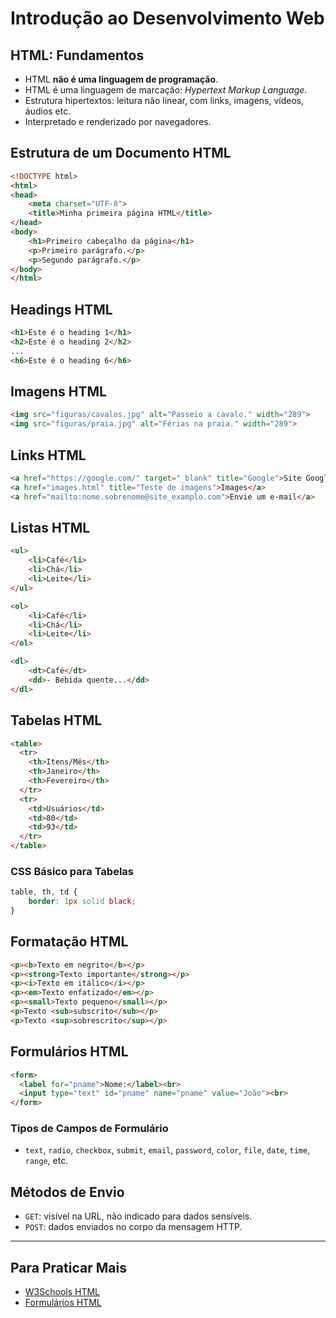 
# Introdução ao Desenvolvimento Web

## HTML: Fundamentos

- HTML **não é uma linguagem de programação**.
- HTML é uma linguagem de marcação: *Hypertext Markup Language*.
- Estrutura hipertextos: leitura não linear, com links, imagens, vídeos, áudios etc.
- Interpretado e renderizado por navegadores.

## Estrutura de um Documento HTML

```html
<!DOCTYPE html>
<html>
<head>
    <meta charset="UTF-8">
    <title>Minha primeira página HTML</title>
</head>
<body>
    <h1>Primeiro cabeçalho da página</h1>
    <p>Primeiro parágrafo.</p>
    <p>Segundo parágrafo.</p>
</body>
</html>
```

## Headings HTML

```html
<h1>Este é o heading 1</h1>
<h2>Este é o heading 2</h2>
...
<h6>Este é o heading 6</h6>
```

## Imagens HTML

```html
<img src="figuras/cavalos.jpg" alt="Passeio a cavalo." width="289">
<img src="figuras/praia.jpg" alt="Férias na praia." width="289">
```

## Links HTML

```html
<a href="https://google.com/" target="_blank" title="Google">Site Google</a>
<a href="images.html" title="Teste de imagens">Images</a>
<a href="mailto:nome.sobrenome@site_examplo.com">Envie um e-mail</a>
```

## Listas HTML

```html
<ul>
    <li>Café</li>
    <li>Chá</li>
    <li>Leite</li>
</ul>

<ol>
    <li>Café</li>
    <li>Chá</li>
    <li>Leite</li>
</ol>

<dl>
    <dt>Café</dt>
    <dd>- Bebida quente...</dd>
</dl>
```

## Tabelas HTML

```html
<table>
  <tr>
    <th>Itens/Mês</th>
    <th>Janeiro</th>
    <th>Fevereiro</th>
  </tr>
  <tr>
    <td>Usuários</td>
    <td>80</td>
    <td>93</td>
  </tr>
</table>
```

### CSS Básico para Tabelas

```css
table, th, td {
    border: 1px solid black;
}
```

## Formatação HTML

```html
<p><b>Texto em negrito</b></p>
<p><strong>Texto importante</strong></p>
<p><i>Texto em itálico</i></p>
<p><em>Texto enfatizado</em></p>
<p><small>Texto pequeno</small></p>
<p>Texto <sub>subscrito</sub></p>
<p>Texto <sup>sobrescrito</sup></p>
```

## Formulários HTML

```html
<form>
  <label for="pname">Nome:</label><br>
  <input type="text" id="pname" name="pname" value="João"><br>
</form>
```

### Tipos de Campos de Formulário

- `text`, `radio`, `checkbox`, `submit`, `email`, `password`, `color`, `file`, `date`, `time`, `range`, etc.

## Métodos de Envio

- `GET`: visível na URL, não indicado para dados sensíveis.
- `POST`: dados enviados no corpo da mensagem HTTP.

---

## Para Praticar Mais

- [W3Schools HTML](https://www.w3schools.com/html)
- [Formulários HTML](https://www.w3schools.com/html/html_forms.asp)

